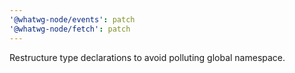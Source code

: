 ```yaml
---
'@whatwg-node/events': patch
'@whatwg-node/fetch': patch
---
```


Restructure type declarations to avoid polluting global namespace.
